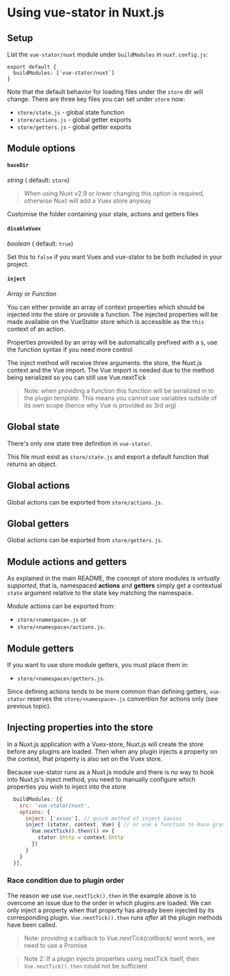 
# Using vue-stator in Nuxt.js

## Setup

List the `vue-stator/nuxt` module under `buildModules` in `nuxt.config.js`:

```
export default {
  buildModules: [`vue-stator/nuxt`]
}
```

Note that the default behavior for loading files under the `store` dir will
change. There are three key files you can set under `store` now:

- `store/state.js` - global state function
- `store/actions.js` - global getter exports
- `store/getters.js` - global getter exports

## Module options

#### `baseDir`
_string_ ( default: `store`)

> When using Nuxt v2.9 or lower changing this option is required, otherwise Nuxt will add a Vuex store anyway

Customise the folder containing your state, actions and getters files

#### `disableVuex`
_boolean_ ( default: `true`)

Set this to `false` if you want Vuex and vue-stator to be both included in your project.

#### `inject`
_Array<string>_ or _Function_

You can either provide an array of context properties which should be injected into the store or provide a function. The injected properties will be made available on the VueStator store which is accessible as the `this` context of an action.

Properties provided by an array will be automatically prefixed with a `$`, use the function syntax if you need more control

The inject method will receive three arguments: the store, the Nuxt.js context and the Vue import. The Vue import is needed due to the method being serialized so you can still use Vue.nextTick

> Note: when providing a function this function will be serialized in to the plugin template. This means you cannot use variables outside of its own scope (hence why Vue is provided as 3rd arg)

## Global state

There's only one state tree definition in `vue-stator`.

This file must exist as `store/state.js` and export a default function
that returns an object.

## Global actions

Global actions can be exported from `store/actions.js`.

## Global getters

Global actions can be exported from `store/getters.js`.

## Module actions and getters

As explained in the main README, the concept of store modules is _virtually
supported_, that is, namespaced **actions** and **getters** simply get a
contextual `state` argument relative to the state key matching the namespace.

Module actions can be exported from:

- `store/<namespace>.js` or
- `store/<namespace>/actions.js`.

## Module getters

If you want to use store module getters, you must place them in:

- `store/<namespace>/getters.js`.

Since defining actions tends to be more common than defining getters,
`vue-stator` reserves the `store/<namespace>.js` convention for actions
only (see previous topic).


## Injecting properties into the store

In a Nuxt.js application with a Vuex-store, Nuxt.js will create the store before any plugins are loaded. Then when any plugin injects a property on the context, that property is also set on the Vuex store.

Because vue-stator runs as a Nuxt.js module and there is no way to hook into Nuxt.js's inject method, you need to manually configure which properties you wish to inject into the store

```js
  buildModules: [{
    src: 'vue-stator/nuxt',
    options: {
      inject: ['axios'], // quick method of inject $axios
      inject (stator, context, Vue) { // or use a function to have granular control
        Vue.nextTick().then(() => {
          stator.$http = context.$http
        })
      }
    }
  }],

```

### Race condition due to plugin order

The reason we use `Vue.nextTick().then` in the example above is to overcome an issue due to the order in which plugins are loaded.
We can only inject a property when that property has already been injected by its corresponding plugin. `Vue.nextTick().then` runs _after_ all the plugin methods have been called.

> Note: providing a callback to _Vue.nextTick(callback)_ wont work, we need to use a Promise

> Note 2: If a plugin injects properties using nextTick itself, then `Vue.nextTick().then` could not be sufficient
